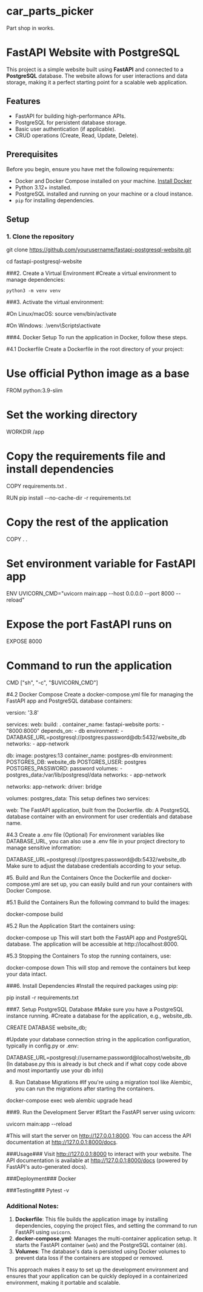 # car_parts_picker
Part shop in works.
# FastAPI Website with PostgreSQL

This project is a simple website built using **FastAPI** and connected to a **PostgreSQL** database. The website allows for user interactions and data storage, making it a perfect starting point for a scalable web application.

## Features
- FastAPI for building high-performance APIs.
- PostgreSQL for persistent database storage.
- Basic user authentication (if applicable).
- CRUD operations (Create, Read, Update, Delete).

## Prerequisites

Before you begin, ensure you have met the following requirements:
- Docker and Docker Compose installed on your machine. [Install Docker](https://docs.docker.com/get-docker/)
- Python 3.12+ installed.
- PostgreSQL installed and running on your machine or a cloud instance.
- `pip` for installing dependencies.

## Setup

### 1. Clone the repository

  git clone https://github.com/yourusername/fastapi-postgresql-website.git
  
  cd fastapi-postgresql-website


###2. Create a Virtual Environment
#Create a virtual environment to manage dependencies:

	python3 -m venv venv


###3. Activate the virtual environment:

#On Linux/macOS:
	source venv/bin/activate

#On Windows:
	.\venv\Scripts\activate

###4. Docker Setup
To run the application in Docker, follow these steps.

#4.1 Dockerfile
Create a Dockerfile in the root directory of your project:

# Use official Python image as a base
FROM python:3.9-slim

# Set the working directory
WORKDIR /app

# Copy the requirements file and install dependencies
COPY requirements.txt .

RUN pip install --no-cache-dir -r requirements.txt

# Copy the rest of the application
COPY . .

# Set environment variable for FastAPI app
ENV UVICORN_CMD="uvicorn main:app --host 0.0.0.0 --port 8000 --reload"

# Expose the port FastAPI runs on
EXPOSE 8000

# Command to run the application
CMD ["sh", "-c", "$UVICORN_CMD"]

#4.2 Docker Compose
Create a docker-compose.yml file for managing the FastAPI app and PostgreSQL database containers:

version: '3.8'

services:
  web:
    build: .
    container_name: fastapi-website
    ports:
      - "8000:8000"
    depends_on:
      - db
    environment:
      - DATABASE_URL=postgresql://postgres:password@db:5432/website_db
    networks:
      - app-network

  db:
    image: postgres:13
    container_name: postgres-db
    environment:
      POSTGRES_DB: website_db
      POSTGRES_USER: postgres
      POSTGRES_PASSWORD: password
    volumes:
      - postgres_data:/var/lib/postgresql/data
    networks:
      - app-network

networks:
  app-network:
    driver: bridge

volumes:
  postgres_data:
This setup defines two services:

web: The FastAPI application, built from the Dockerfile.
db: A PostgreSQL database container with an environment for user credentials and database name.

#4.3 Create a .env file (Optional)
For environment variables like DATABASE_URL, you can also use a .env file in your project directory to manage sensitive information:

DATABASE_URL=postgresql://postgres:password@db:5432/website_db
Make sure to adjust the database credentials according to your setup.

#5. Build and Run the Containers
Once the Dockerfile and docker-compose.yml are set up, you can easily build and run your containers with Docker Compose.

#5.1 Build the Containers
Run the following command to build the images:

docker-compose build

#5.2 Run the Application
Start the containers using:

docker-compose up
This will start both the FastAPI app and PostgreSQL database. The application will be accessible at http://localhost:8000.

#5.3 Stopping the Containers
To stop the running containers, use:

docker-compose down
This will stop and remove the containers but keep your data intact.


###6. Install Dependencies
#Install the required packages using pip:

pip install -r requirements.txt


###7. Setup PostgreSQL Database
#Make sure you have a PostgreSQL instance running.
#Create a database for the application, e.g., website_db.

CREATE DATABASE website_db;

#Update your database connection string in the application configuration, typically in config.py or .env:

DATABASE_URL=postgresql://username:password@localhost/website_db
(In database.py this is already is but check and if what copy code above and most importantly use your db info)


8. Run Database Migrations
#If you're using a migration tool like Alembic, you can run the migrations after starting the containers.

docker-compose exec web alembic upgrade head


###9. Run the Development Server
#Start the FastAPI server using uvicorn:

uvicorn main:app --reload

#This will start the server on http://127.0.0.1:8000. You can access the API documentation at http://127.0.0.1:8000/docs.



###Usage###
Visit http://127.0.0.1:8000 to interact with your website.
The API documentation is available at http://127.0.0.1:8000/docs (powered by FastAPI's auto-generated docs).

###Deployment###
Docker

###Testing###
Pytest -v <file name>




### Additional Notes:
1. **Dockerfile**: This file builds the application image by installing dependencies, copying the project files, and setting the command to run FastAPI using `uvicorn`.
2. **docker-compose.yml**: Manages the multi-container application setup. It starts the FastAPI container (`web`) and the PostgreSQL container (`db`).
3. **Volumes**: The database's data is persisted using Docker volumes to prevent data loss if the containers are stopped or removed.

This approach makes it easy to set up the development environment and ensures that your application can be quickly deployed in a containerized environment, making it portable and scalable.
